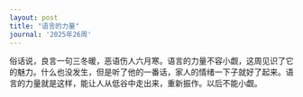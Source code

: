 ```yaml
---
layout: post
title: "语言的力量"
journal: '2025年26周'
---
```


俗话说，良言一句三冬暖，恶语伤人六月寒。语言的力量不容小觑，这周见识了它的魅力。什么也没发生，但是听了他的一番话，家人的情绪一下子就好了起来。语言的力量就是这样，能让人从低谷中走出来，重新振作。以后不能小觑。
